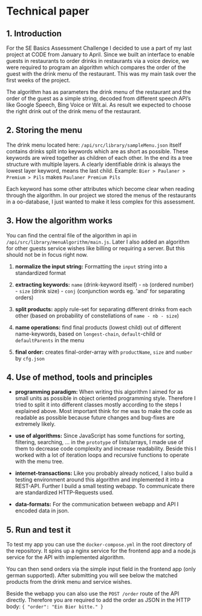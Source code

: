 # Technical paper

## 1. Introduction

For the SE Basics Assessment Challenge I decided to use a part of my last project at CODE from January to April. Since we built an interface to enable guests in restaurants to order drinks in restaurants via a voice device, we were required to program an algorithm which compares the order of the guest with the drink menu of the restaurant. This was my main task over the first weeks of the project.

The algorithm has as parameters the drink menu of the restaurant and the order of the guest as a simple string, decoded from different speech API’s like Google Speech, Bing Voice or Wit.ai. As result we expected to choose the right drink out of the drink menu of the restaurant.

## 2. Storing the menu

The drink menu located here: `/api/src/library/sampleMenu.json` itself contains drinks split into keywords which are as short as possible. These keywords are wired together as children of each other. In the end its a tree structure with multiple layers. A clearly identifiable drink is always the lowest layer keyword, means the last child. Example: `Bier > Paulaner > Premium > Pils` makes `Paulaner Premium Pils`

Each keyword has some other attributes which become clear when reading through the algorithm. In our project we stored the menus of the restaurants in a oo-database, I just wanted to make it less complex for this assessment.

## 3. How the algorithm works

You can find the central file of the algorithm in api in `/api/src/library/menuAlgorithm/main.js`. Later I also added an algorithm for other guests service wishes like billing or requiring a server. But this should not be in focus right now.

1. **normalize the input string:** Formatting the `input` string into a standardized format

2. **extracting keywords:** `name` (drink-keyword itself) - `nb` (ordered number) - `size` (drink size) - `conj` (conjunction words eg. 'and' for separating orders)

3. **split products:** apply rule-set for separating different drinks from each other (based on probability of constellations of `name - nb - size`)

4. **name operations:** find final products (lowest child) out of different name-keywords, based on `longest-chain`, `default`-child or `defaultParents` in the menu

5. **final order:** creates final-order-array with `productName`, `size` and `number` by `cfg.json`

## 4. Use of method, tools and principles

- **programming paradigm:** When writing this algorithm I aimed for as small units as possible in object oriented programming style. Therefore I tried to split it into different classes mostly according to the steps I explained above. Most important think for me was to make the code as readable as possible because future changes and bug-fixes are extremely likely.

- **use of algorithms:** Since JavaScript has some functions for sorting, filtering, searching, ... in the `prototype` of lists/arrays, I made use of them to decrease code complexity and increase readability. Beside this I worked with a lot of iteration loops and recursive functions to operate with the menu tree.

- **internet-transactions:** Like you probably already noticed, I also build a testing environment around this algorithm and implemented it into a REST-API. Further I build a small testing webapp. To communicate there are standardized HTTP-Requests used.

- **data-formats:** For the communication between webapp and API I encoded data in json.

## 5. Run and test it

To test my app you can use the `docker-compose.yml` in the root directory of the repository. It spins up a nginx service for the frontend app and a node.js service for the API with implemented algorithm.

You can then send orders via the simple input field in the frontend app (only german supported). After submitting you will see below the matched products from the drink menu and service wishes.

Beside the webapp you can also use the `POST /order` route of the API directly. Therefore you are required to add the order as JSON in the HTTP body: `{ "order": "Ein Bier bitte." }`
